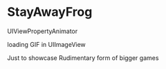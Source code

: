 # StayAwayFrog

UIViewPropertyAnimator

loading GIF in UIImageView

Just to showcase Rudimentary form of bigger games